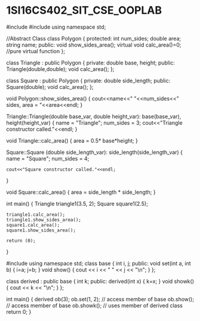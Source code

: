 # 1SI16CS402_SIT_CSE_OOPLAB



#include <iostream>
#include <string>
using namespace std;

//Abstract Class
class Polygon
{
	protected:
		int num_sides;
		double area;
		string name;
	public:
		void show_sides_area();
		virtual void calc_area()=0; //pure virtual function
};

class Triangle : public Polygon
{
	private:
		double base, height;
	public:
		Triangle(double,double);
		void calc_area();
};

class Square : public Polygon
{
	private:
		double side_length;
	public:
		Square(double);
		void calc_area();
};

void Polygon::show_sides_area()
{
	cout<<name<<" "<<num_sides<<" sides, area = "<<area<<endl;
}

Triangle::Triangle(double base_var, double height_var):
		 base(base_var),  height(height_var)
{
    name = "Triangle";
    num_sides = 3;
	cout<<"Triangle constructor called."<<endl;
}

void Triangle::calc_area()
{
	area = 0.5* base*height;
}


Square::Square (double side_length_var):
		 side_length(side_length_var)
{
    name = "Square";
    num_sides = 4;

	cout<<"Square constructor called."<<endl;
}

void Square::calc_area()
{
	area = side_length * side_length;
}

int main()
{
	Triangle triangle1(3.5, 2);
	Square square1(2.5);

	triangle1.calc_area();
	triangle1.show_sides_area();
	square1.calc_area();
	square1.show_sides_area();

	return (0);
}





#include <iostream>
using namespace std;
class base {
    int i, j;
    public:
    void set(int a, int b) { i=a; j=b; }
    void show() { cout << i << " " << j << "\n"; }
};

class derived : public base {
    int k;
    public:
    derived(int x) { k=x; }
    void showk() { cout << k << "\n"; }
};


int main()
{
    derived ob(3);
    ob.set(1, 2); // access member of base
    ob.show(); // access member of base
    ob.showk(); // uses member of derived class
    return 0;
}

